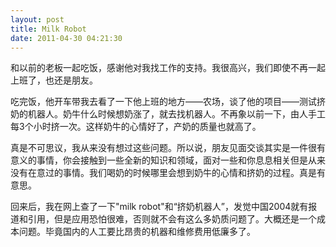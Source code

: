 ```yaml
---
layout: post
title: Milk Robot
date: 2011-04-30 04:21:30
---
```




和以前的老板一起吃饭，感谢他对我找工作的支持。我很高兴，我们即使不再一起上班了，也还是朋友。


吃完饭，他开车带我去看了一下他上班的地方——农场，谈了他的项目——测试挤奶的机器人。奶牛什么时候想奶涨了，就去找机器人。不再象以前一下，由人手工每3个小时挤一次。这样奶牛的心情好了，产奶的质量也就高了。


真是不可思议，我从来没有想过这些问题。所以说，朋友见面交谈其实是一件很有意义的事情，你会接触到一些全新的知识和领域，面对一些和你息息相关但是从来没有在意过的事情。我们喝奶的时候哪里会想到奶牛的心情和挤奶的过程。真是有意思。

回来后，我在网上查了一下"milk
robot"和“挤奶机器人”，发觉中国2004就有报道和引用，但是应用恐怕很难，否则就不会有这么多奶质问题了。大概还是一个成本问题。毕竟国内的人工要比昂贵的机器和维修费用低廉多了。


